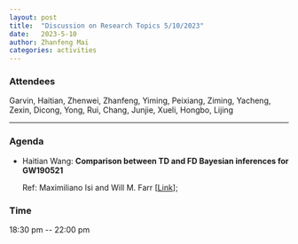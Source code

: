 ```yaml
---
layout: post
title:  "Discussion on Research Topics 5/10/2023"
date:   2023-5-10
author: Zhanfeng Mai
categories: activities
---
```



### Attendees

Garvin, Haitian, Zhenwei, Zhanfeng, Yiming, Peixiang, Ziming, Yacheng, Zexin, Dicong, Yong, Rui, Chang, Junjie, Xueli, Hongbo, Lijing

---

### Agenda


- Haitian Wang: **Comparison between TD and FD Bayesian inferences for GW190521**

  Ref: Maximiliano Isi and Will M. Farr [[Link](https://arxiv.org/abs/2107.05609)]; 
      
     
       
  
       
  
       

          
### Time

18:30 pm -- 22:00 pm
